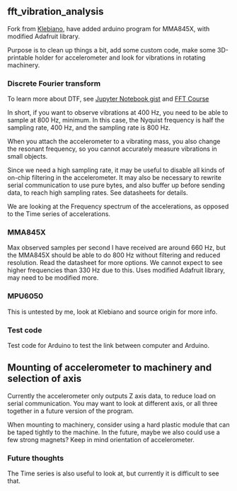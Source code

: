 ## fft_vibration_analysis

Fork from [Klebiano](https://github.com/Klebiano/Accelerometer-FFT---Real-time), have added arduino program for MMA845X, with modified Adafruit library.

Purpose is to clean up things a bit, add some custom code, make some 3D-printable holder for accelerometer and look for vibrations in rotating machinery.

### Discrete Fourier transform
To learn more about DTF, see [Jupyter Notebook gist](https://gist.github.com/jedludlow/3919130) and [FFT Course](https://web.eecs.umich.edu/~fessler/course/451/l/pdf/c5.pdf)

In short, if you want to observe vibrations at 400 Hz, you need to be able to sample at 800 Hz, minimum. In this case, the Nyquist frequency is half the sampling rate, 400 Hz, and the sampling rate is 800 Hz.

When you attach the accelerometer to a vibrating mass, you also change the resonant frequency, so you cannot accurately measure vibrations in small objects.

Since we need a high sampling rate, it may be useful to disable all kinds of on-chip filtering in the accelerometer. It may also be necessary to rewrite serial communication to use pure bytes, and also buffer up before sending data, to reach high sampling rates. See datasheets for details.

We are looking at the Frequency spectrum of the accelerations, as opposed to the Time series of accelerations.

### MMA845X
Max observed samples per second I have received are around 660 Hz, but the MMA845X should be able to do 800 Hz without filtering and reduced resolution. Read the datasheet for more options. We cannot expect to see higher frequencies than 330 Hz due to this. Uses modified Adafruit library, may need to be modified more.

### MPU6050
This is untested by me, look at Klebiano and source origin for more info.

### Test code
Test code for Arduino to test the link between computer and Arduino.

## Mounting of accelerometer to machinery and selection of axis
Currently the accelerometer only outputs Z axis data, to reduce load on serial communication. You may want to look at different axis, or all three together in a future version of the program.

When mounting to machinery, consider using a hard plastic module that can be taped tightly to the machine. In the future, maybe we also could use a few strong magnets? Keep in mind orientation of accelerometer.

### Future thoughts
The Time series is also useful to look at, but currently it is difficult to see that.